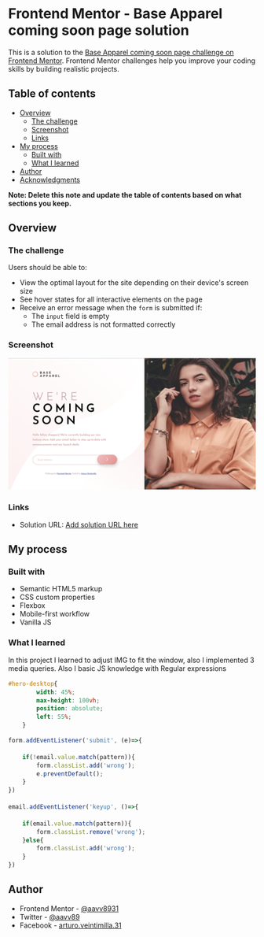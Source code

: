 # Frontend Mentor - Base Apparel coming soon page solution

This is a solution to the [Base Apparel coming soon page challenge on Frontend Mentor](https://www.frontendmentor.io/challenges/base-apparel-coming-soon-page-5d46b47f8db8a7063f9331a0). Frontend Mentor challenges help you improve your coding skills by building realistic projects. 

## Table of contents

- [Overview](#overview)
  - [The challenge](#the-challenge)
  - [Screenshot](#screenshot)
  - [Links](#links)
- [My process](#my-process)
  - [Built with](#built-with)
  - [What I learned](#what-i-learned)
- [Author](#author)
- [Acknowledgments](#acknowledgments)

**Note: Delete this note and update the table of contents based on what sections you keep.**

## Overview

### The challenge

Users should be able to:

- View the optimal layout for the site depending on their device's screen size
- See hover states for all interactive elements on the page
- Receive an error message when the `form` is submitted if:
  - The `input` field is empty
  - The email address is not formatted correctly

### Screenshot

![](./images/screenshot.png)

### Links

- Solution URL: [Add solution URL here](https://base-apparel-page-ashen.vercel.app/)


## My process

### Built with

- Semantic HTML5 markup
- CSS custom properties
- Flexbox
- Mobile-first workflow
- Vanilla JS


### What I learned

In this project I learned to adjust IMG to fit the window, also I implemented 3 media queries. Also I basic JS knowledge with Regular expressions

```css
#hero-desktop{
        width: 45%;
        max-height: 100vh;
        position: absolute;
        left: 55%;
    }
```
```js
form.addEventListener('submit', (e)=>{

    if(!email.value.match(pattern)){
        form.classList.add('wrong');
        e.preventDefault();
    }
})

email.addEventListener('keyup', ()=>{

    if(email.value.match(pattern)){
        form.classList.remove('wrong'); 
    }else{
        form.classList.add('wrong');     
    }
})
```

## Author

- Frontend Mentor - [@aavv8931](https://www.frontendmentor.io/profile/aavv8931)
- Twitter - [@aavv89](https://www.twitter.com/aavv89)
- Facebook - [arturo.veintimilla.31](https://www.facebook.com/arturo.veintimilla.31/)

